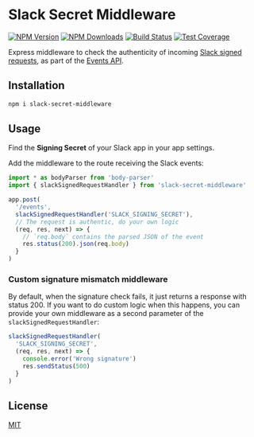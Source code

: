 # Slack Secret Middleware

[![NPM Version][npm-image]][npm-url]
[![NPM Downloads][downloads-image]][downloads-url]
[![Build Status][travis-image]][travis-url]
[![Test Coverage][coveralls-image]][coveralls-url]

Express middleware to check the authenticity of incoming [Slack signed requests](https://api.slack.com/docs/verifying-requests-from-slack), as part of the [Events API](https://api.slack.com/events-api).

## Installation

```bash
npm i slack-secret-middleware
```

## Usage

Find the **Signing Secret** of your Slack app in your app settings.

Add the middleware to the route receiving the Slack events:

```ts
import * as bodyParser from 'body-parser'
import { slackSignedRequestHandler } from 'slack-secret-middleware'

app.post(
  '/events',
  slackSignedRequestHandler('SLACK_SIGNING_SECRET'),
  // The request is authentic, do your own logic
  (req, res, next) => {
    // `req.body` contains the parsed JSON of the event
    res.status(200).json(req.body)
  }
)
```

### Custom signature mismatch middleware

By default, when the signature check fails, it just returns a response with status 200. If you want to do custom logic when this happens, you can provide your own middleware as a second parameter of the `slackSignedRequestHandler`:

```ts
slackSignedRequestHandler(
  'SLACK_SIGNING_SECRET',
  (req, res, next) => {
    console.error('Wrong signature')
    res.sendStatus(500)
  }
)
```

## License

[MIT](LICENSE)

[npm-image]: https://img.shields.io/npm/v/slack-secret-middleware.svg
[npm-url]: https://npmjs.org/package/slack-secret-middleware
[travis-image]: https://travis-ci.org/wuha-team/slack-secret-middleware.svg?branch=master
[travis-url]: https://travis-ci.org/wuha-team/slack-secret-middleware
[coveralls-image]: https://coveralls.io/repos/github/wuha-team/slack-secret-middleware/badge.svg?branch=master
[coveralls-url]: https://coveralls.io/github/wuha-team/slack-secret-middleware?branch=master
[downloads-image]: https://img.shields.io/npm/dm/slack-secret-middleware.svg
[downloads-url]: https://npmjs.org/packageslack-secret-middleware